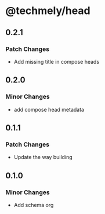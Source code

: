 # @techmely/head

## 0.2.1

### Patch Changes

- Add missing title in compose heads

## 0.2.0

### Minor Changes

- add compose head metadata

## 0.1.1

### Patch Changes

- Update the way building

## 0.1.0

### Minor Changes

- Add schema org
